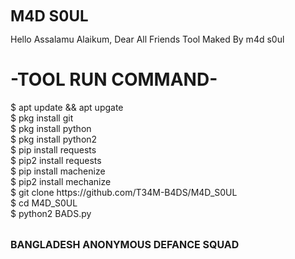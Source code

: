 <font size="5" ><b>M4D S0UL</b></font>
<p>Hello Assalamu Alaikum, Dear All Friends Tool Maked By m4d s0ul</p>

<h1>-TOOL RUN COMMAND-</h1> 

<P>$ apt update && apt upgate
<br>
$ pkg install git
<br>
$ pkg install python
<br>
$ pkg install python2
<br>
$ pip install requests
<br>
$ pip2 install requests
<br>
$ pip install machenize
<br>
$ pip2 install mechanize
<br>
$ git clone https://github.com/T34M-B4DS/M4D_S0UL
<br>
$ cd M4D_S0UL
<br>
$ python2 BADS.py</P>
<br>
<font size="3"><b>BANGLADESH ANONYMOUS DEFANCE SQUAD</b></font>
